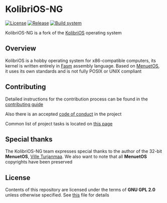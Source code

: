 # KolibriOS-NG

[![License](https://img.shields.io/badge/License-GPL%202.0-green)](./COPYING.TXT)
[![Release](https://img.shields.io/github/v/release/kolibrios-nextgen/kolibrios-nextgen?include_prereleases&label=Release)](https://github.com/kolibrios-nextgen/kolibrios-nextgen/releases/tag/v1.0)
[![Build system](https://github.com/kolibrios-nextgen/kolibrios-nextgen/actions/workflows/build-system.yaml/badge.svg)](https://github.com/kolibrios-nextgen/kolibrios-nextgen/actions/workflows/build-system.yaml)

KolibriOS-NG is a fork of the [KolibriOS](https://kolibrios.org/) operating system

## Overview

KolibriOS is a hobby operating system for x86-compatible computers, its kernel is written entirely in [Fasm](https://flatassembler.net/) assembly language. Based on [MenuetOS](https://www.menuetos.net/), it uses its own standards and is not fully POSIX or UNIX compliant

## Contributing

Detailed instructions for the contribution process can be found in the [contributing guide](./CONTRIBUTING.md)

Also there is an accepted [code of conduct](./CODE_OF_CONDUCT.md) in the project

Common list of project tasks is located on [this page](https://github.com/orgs/kolibrios-nextgen/projects/2)

## Special thanks

The KolibriOS-NG team expresses special thanks to the author of the 32-bit __MenuetOS__, [Ville Turjanmaa](https://www.menuetos.net/contact.htm). We also want to note that all __MenuetOS__ copyrights have been preserved

## License

Contents of this repository are licensed under the terms of __GNU GPL 2.0__ unless otherwise specified. See [this](COPYING.TXT) file for details

